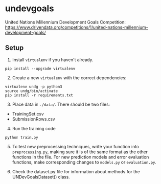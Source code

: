 # undevgoals
United Nations Millennium Development Goals Competition: https://www.drivendata.org/competitions/1/united-nations-millennium-development-goals/

## Setup

1. Install `virtualenv` if you haven't already.

```
pip install --upgrade virtualenv
```

2. Create a new `virtualenv` with the correct dependencies:

```
virtualenv undg -p python3
source undg/bin/activate
pip install -r requirements.txt
```

3. Place data in `./data/`. There should be two files:

 - TrainingSet.csv
 - SubmissionRows.csv

4. Run the training code

```
python train.py
```

5. To test new preprocessing techniques, write your function into `preprocessing.py`, making sure it is of the same format as the other functions in the file. For new prediction models and error evaluation functions, make corresponding changes to `models.py` or `evaluation.py`.

6. Check the dataset.py file for information about methods for the UNDevGoalsDataset() class.  


